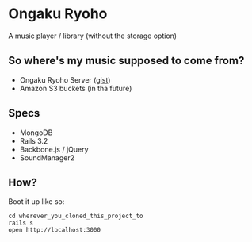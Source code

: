 # Ongaku Ryoho
A music player / library (without the storage option)

## So where's my music supposed to come from?
+ Ongaku Ryoho Server ([gist](https://gist.github.com/1541927))
+ Amazon S3 buckets (in tha future)

## Specs
+ MongoDB
+ Rails 3.2
+ Backbone.js / jQuery
+ SoundManager2

## How?
Boot it up like so:

    cd wherever_you_cloned_this_project_to
    rails s
    open http://localhost:3000
